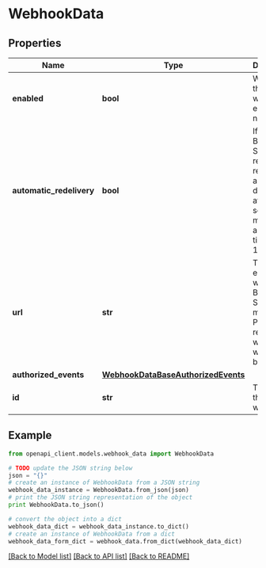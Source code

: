 # WebhookData


## Properties
Name | Type | Description | Notes
------------ | ------------- | ------------- | -------------
**enabled** | **bool** | Whether this webhook is enabled or not | [optional] [default to True]
**automatic_redelivery** | **bool** | If true, BTCPay Server will retry to redeliver any failed delivery after 10 seconds, 1 minutes and up to 6 times after 10 minutes. | [optional] [default to True]
**url** | **str** | The endpoint where BTCPay Server will make the POST request with the webhook body | [optional] 
**authorized_events** | [**WebhookDataBaseAuthorizedEvents**](WebhookDataBaseAuthorizedEvents.md) |  | [optional] 
**id** | **str** | The id of the webhook | [optional] 

## Example

```python
from openapi_client.models.webhook_data import WebhookData

# TODO update the JSON string below
json = "{}"
# create an instance of WebhookData from a JSON string
webhook_data_instance = WebhookData.from_json(json)
# print the JSON string representation of the object
print WebhookData.to_json()

# convert the object into a dict
webhook_data_dict = webhook_data_instance.to_dict()
# create an instance of WebhookData from a dict
webhook_data_form_dict = webhook_data.from_dict(webhook_data_dict)
```
[[Back to Model list]](../README.md#documentation-for-models) [[Back to API list]](../README.md#documentation-for-api-endpoints) [[Back to README]](../README.md)


